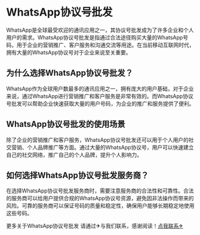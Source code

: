 # WhatsApp协议号批发

WhatsApp是全球最受欢迎的通讯应用之一，其协议号批发成为了许多企业和个人用户的需求。WhatsApp协议号批发是指通过合法途径购买大量的WhatsApp号码，用于企业的营销推广、客户服务和沟通交流等用途。在当前移动互联网时代，拥有大量的WhatsApp协议号对于企业来说至关重要。

## 为什么选择WhatsApp协议号批发？

WhatsApp作为全球用户数最多的通讯应用之一，拥有庞大的用户基础，对于企业来说，通过WhatsApp进行营销推广和客户服务是非常有效的。而WhatsApp协议号批发可以帮助企业快速获取大量的用户号码，为企业的推广和服务提供了便利。

## WhatsApp协议号批发的使用场景

除了企业的营销推广和客户服务，WhatsApp协议号批发还可以用于个人用户的社交营销、个人品牌推广等方面。通过大量的WhatsApp协议号，用户可以快速建立自己的社交网络，推广自己的个人品牌，提升个人影响力。

## 如何选择WhatsApp协议号批发服务商？

在选择WhatsApp协议号批发服务商时，需要注意服务商的合法性和可靠性。合法的服务商可以给用户提供合规的WhatsApp协议号资源，避免因非法操作而带来的风险。可靠的服务商可以保证号码的质量和稳定性，确保用户能够长期稳定地使用这些号码。

更多关于WhatsApp协议号批发 请通过✈与我们联系，感谢阅读！[点我联系✈](https://help.G208.com)